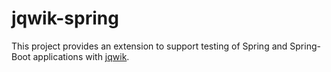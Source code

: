 # jqwik-spring

This project provides an extension to support testing of Spring and Spring-Boot applications with [jqwik](https://jqwik.net).



